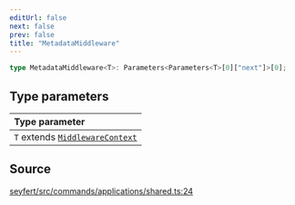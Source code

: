 ```yaml
---
editUrl: false
next: false
prev: false
title: "MetadataMiddleware"
---
```


```ts
type MetadataMiddleware<T>: Parameters<Parameters<T>[0]["next"]>[0];
```

## Type parameters

| Type parameter |
| :------ |
| `T` extends [`MiddlewareContext`](/api/type-aliases/middlewarecontext/) |

## Source

[seyfert/src/commands/applications/shared.ts:24](https://github.com/potoland/potocuit/blob/c4fb0c1/src/commands/applications/shared.ts#L24)
